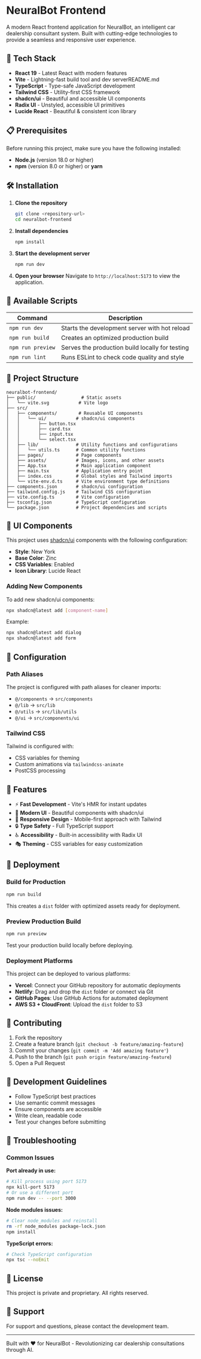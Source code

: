 # NeuralBot Frontend

A modern React frontend application for NeuralBot, an intelligent car dealership consultant system. Built with cutting-edge technologies to provide a seamless and responsive user experience.

## 🚀 Tech Stack

- **React 19** - Latest React with modern features
- **Vite** - Lightning-fast build tool and dev serverREADME.md
- **TypeScript** - Type-safe JavaScript development
- **Tailwind CSS** - Utility-first CSS framework
- **shadcn/ui** - Beautiful and accessible UI components
- **Radix UI** - Unstyled, accessible UI primitives
- **Lucide React** - Beautiful & consistent icon library

## 📋 Prerequisites

Before running this project, make sure you have the following installed:

- **Node.js** (version 18.0 or higher)
- **npm** (version 8.0 or higher) or **yarn**

## 🛠️ Installation

1. **Clone the repository**
   ```bash
   git clone <repository-url>
   cd neuralbot-frontend
   ```

2. **Install dependencies**
   ```bash
   npm install
   ```

3. **Start the development server**
   ```bash
   npm run dev
   ```

4. **Open your browser**
   Navigate to `http://localhost:5173` to view the application.

## 📜 Available Scripts

| Command | Description |
|---------|-------------|
| `npm run dev` | Starts the development server with hot reload |
| `npm run build` | Creates an optimized production build |
| `npm run preview` | Serves the production build locally for testing |
| `npm run lint` | Runs ESLint to check code quality and style |

## 📁 Project Structure

```
neuralbot-frontend/
├── public/                 # Static assets
│   └── vite.svg           # Vite logo
├── src/
│   ├── components/        # Reusable UI components
│   │   └── ui/           # shadcn/ui components
│   │       ├── button.tsx
│   │       ├── card.tsx
│   │       ├── input.tsx
│   │       └── select.tsx
│   ├── lib/              # Utility functions and configurations
│   │   └── utils.ts      # Common utility functions
│   ├── pages/            # Page components
│   ├── assets/           # Images, icons, and other assets
│   ├── App.tsx           # Main application component
│   ├── main.tsx          # Application entry point
│   ├── index.css         # Global styles and Tailwind imports
│   └── vite-env.d.ts     # Vite environment type definitions
├── components.json       # shadcn/ui configuration
├── tailwind.config.js    # Tailwind CSS configuration
├── vite.config.ts        # Vite configuration
├── tsconfig.json         # TypeScript configuration
└── package.json          # Project dependencies and scripts
```

## 🎨 UI Components

This project uses [shadcn/ui](https://ui.shadcn.com/) components with the following configuration:
- **Style**: New York
- **Base Color**: Zinc
- **CSS Variables**: Enabled
- **Icon Library**: Lucide React

### Adding New Components

To add new shadcn/ui components:

```bash
npx shadcn@latest add [component-name]
```

Example:
```bash
npx shadcn@latest add dialog
npx shadcn@latest add form
```

## 🔧 Configuration

### Path Aliases

The project is configured with path aliases for cleaner imports:

- `@/components` → `src/components`
- `@/lib` → `src/lib`
- `@/utils` → `src/lib/utils`
- `@/ui` → `src/components/ui`

### Tailwind CSS

Tailwind is configured with:
- CSS variables for theming
- Custom animations via `tailwindcss-animate`
- PostCSS processing

## 🌟 Features

- ⚡ **Fast Development** - Vite's HMR for instant updates
- 🎨 **Modern UI** - Beautiful components with shadcn/ui
- 📱 **Responsive Design** - Mobile-first approach with Tailwind
- 🔒 **Type Safety** - Full TypeScript support
- ♿ **Accessibility** - Built-in accessibility with Radix UI
- 🎭 **Theming** - CSS variables for easy customization

## 🚀 Deployment

### Build for Production

```bash
npm run build
```

This creates a `dist` folder with optimized assets ready for deployment.

### Preview Production Build

```bash
npm run preview
```

Test your production build locally before deploying.

### Deployment Platforms

This project can be deployed to various platforms:

- **Vercel**: Connect your GitHub repository for automatic deployments
- **Netlify**: Drag and drop the `dist` folder or connect via Git
- **GitHub Pages**: Use GitHub Actions for automated deployment
- **AWS S3 + CloudFront**: Upload the `dist` folder to S3

## 🤝 Contributing

1. Fork the repository
2. Create a feature branch (`git checkout -b feature/amazing-feature`)
3. Commit your changes (`git commit -m 'Add amazing feature'`)
4. Push to the branch (`git push origin feature/amazing-feature`)
5. Open a Pull Request

## 📝 Development Guidelines

- Follow TypeScript best practices
- Use semantic commit messages
- Ensure components are accessible
- Write clean, readable code
- Test your changes before submitting

## 🐛 Troubleshooting

### Common Issues

**Port already in use:**
```bash
# Kill process using port 5173
npx kill-port 5173
# Or use a different port
npm run dev -- --port 3000
```

**Node modules issues:**
```bash
# Clear node_modules and reinstall
rm -rf node_modules package-lock.json
npm install
```

**TypeScript errors:**
```bash
# Check TypeScript configuration
npx tsc --noEmit
```

## 📄 License

This project is private and proprietary. All rights reserved.

## 📧 Support

For support and questions, please contact the development team.

---

Built with ❤️ for NeuralBot - Revolutionizing car dealership consultations through AI.
